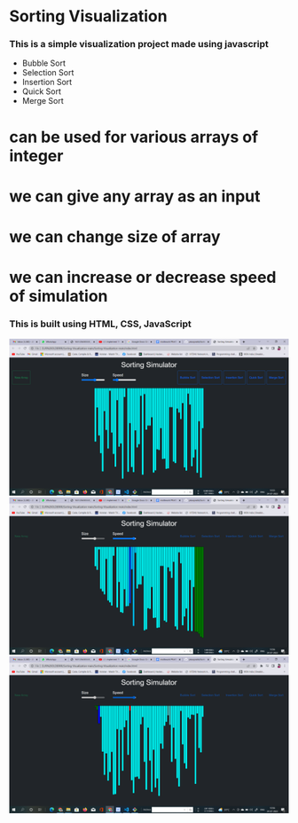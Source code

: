 # Sorting Visualization


### This is a simple visualization project made using javascript 
- Bubble Sort 
- Selection Sort
- Insertion Sort
- Quick Sort
- Merge Sort


# can be used for various arrays of integer
# we can give any array as an input
# we can change size of array
# we can increase or decrease speed of simulation

### This is built using HTML, CSS, JavaScript <br/>


<img src="img/img1.png"> <br/>
<img src="img/img2.png"> <br/>
<img src="img/img3.png"> <br/>
